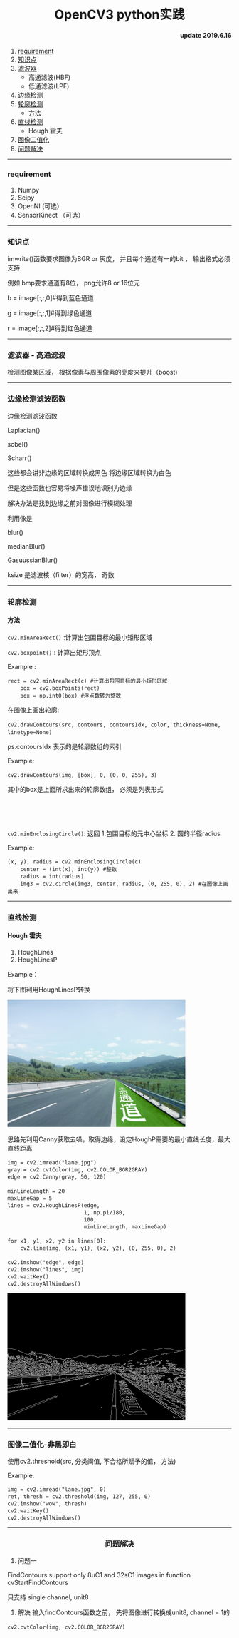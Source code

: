 <h1 align = center >OpenCV3 python实践</h1>
<h4 align = right >update 2019.6.16</h4>

1. [requirement](#)
2. [知识点](#)
3. [滤波器](#)
	- 高通滤波(HBF)
	- 低通滤波(LPF)
4. [边缘检测](#)
1. [轮廓检测](#)
	- [方法](#)
1. [直线检测](#)
	- Hough 霍夫
5. [图像二值化](#)
6. [问题解决](#)

---

<h3 id=>requirement</h3>

1. Numpy 
2. Scipy
3. OpenNI (可选）
4. SensorKinect （可选）

---

<h3 id=>知识点</h3>

imwrite()函数要求图像为BGR or 灰度， 并且每个通道有一的bit
， 输出格式必须支持

例如 bmp要求通道有8位， png允许8 or 16位元


b = image[:,:,0]#得到蓝色通道

g = image[:,:,1]#得到绿色通道

r = image[:,:,2]#得到红色通道

---
<h3 id=>滤波器 - 高通滤波</h3>

检测图像某区域， 根据像素与周围像素的亮度来提升（boost)

---


<h3 id=>边缘检测滤波函数</h3>

边缘检测滤波函数

Laplacian()

sobel()

Scharr()

这些都会讲非边缘的区域转换成黑色
将边缘区域转换为白色

但是这些函数也容易将噪声错误地识别为边缘

解决办法是找到边缘之前对图像进行模糊处理

利用像是

blur()

medianBlur()

GasuussianBlur()

ksize 是滤波核（filter）的宽高， 奇数

---

<h3 id=>轮廓检测</h3>

<h4 id=>方法</h4>

```cv2.minAreaRect()``` :计算出包围目标的最小矩形区域

```cv2.boxpoint()``` : 计算出矩形顶点

Example :
```
rect = cv2.minAreaRect(c) #计算出包围目标的最小矩形区域
    box = cv2.boxPoints(rect) 
    box = np.int0(box) #浮点数转为整数
```


在图像上画出轮廓:

```cv2.drawContours(src, contours, contoursIdx, color, thickness=None, linetype=None) ```

ps.contoursIdx 表示的是轮廓数组的索引

Example:

```cv2.drawContours(img, [box], 0, (0, 0, 255), 3)```

其中的box是上面所求出来的轮廓数组， 必须是列表形式

<br>
<br>
<br>


```cv2.minEnclosingCircle()```: 返回 1.包围目标的元中心坐标 2. 圆的半径radius

Example:

```python:
(x, y), radius = cv2.minEnclosingCircle(c)
    center = (int(x), int(y)) #整数
    radius = int(radius)
    img3 = cv2.circle(img3, center, radius, (0, 255, 0), 2) #在图像上画出来
```




---

<h3 id=> 直线检测 </h3>

<h4 id=> Hough 霍夫 </h4>

1. HoughLines
2. HoughLinesP

Example：

将下图利用HoughLinesP转换

<img width="400" src="https://raw.githubusercontent.com/Stephenfang51/OpenCV_tutorial_chinese/master/images/lane.jpg"/>

思路先利用Canny获取去噪，取得边缘，设定HoughP需要的最小直线长度，最大直线距离

```
img = cv2.imread("lane.jpg")
gray = cv2.cvtColor(img, cv2.COLOR_BGR2GRAY)
edge = cv2.Canny(gray, 50, 120)

minLineLength = 20
maxLineGap = 5
lines = cv2.HoughLinesP(edge, 
                        1, np.pi/180, 
                        100, 
                        minLineLength, maxLineGap)

for x1, y1, x2, y2 in lines[0]:
    cv2.line(img, (x1, y1), (x2, y2), (0, 255, 0), 2)

cv2.imshow("edge", edge)
cv2.imshow("lines", img)
cv2.waitKey()
cv2.destroyAllWindows()
```



<img width="400" src="https://raw.githubusercontent.com/Stephenfang51/OpenCV_tutorial_chinese/master/images/lane_lines.jpg"/>

---

<h3 id=>图像二值化-非黑即白</h3>

使用cv2.threshold(src, 分类阈值, 不合格所赋予的值， 方法) 

Example:
```
img = cv2.imread("lane.jpg", 0)
ret, thresh = cv2.threshold(img, 127, 255, 0)
cv2.imshow("wow", thresh)
cv2.waitKey()
cv2.destroyAllWindows()
```


---

<h3 align = center> 问题解决 </h3>

1. 问题一

FindContours support only 8uC1 and 32sC1 images in function cvStartFindContours

只支持 single channel, unit8

1. 解决
输入findContours函数之前， 先将图像进行转换成unit8, channel = 1的

```cv2.cvtColor(img, cv2.COLOR_BGR2GRAY)```
